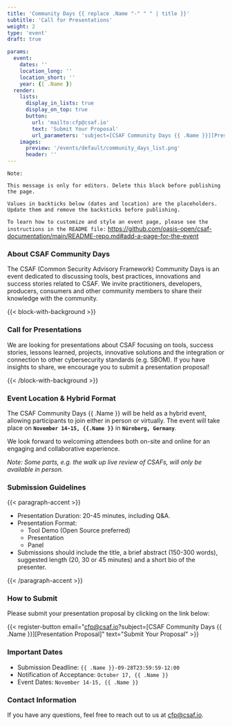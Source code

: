 ```yaml
---
title: 'Community Days {{ replace .Name "-" " " | title }}'
subtitle: 'Call for Presentations'
weight: 2
type: 'event'
draft: true

params:
  event:
    dates: ''
    location_long: ''
    location_short: ''
    year: {{ .Name }}
  render:
    lists:
      display_in_lists: true
      display_on_top: true
      button:
        url: 'mailto:cfp@csaf.io'
        text: 'Submit Your Proposal'
        url_parameters: 'subject=[CSAF Community Days {{ .Name }}][Presentation Proposal]<Presentation Title>'
    images:
      preview: '/events/default/community_days_list.png'
      header: ''
---
```


`Note:`

`This message is only for editors. Delete this block before publishing the page.`

`Values in backticks below (dates and location) are the placeholders. Update them and remove the backsticks before publishing.`

`To learn how to customize and style an event page, please see the instructions in the README file:`
https://github.com/oasis-open/csaf-documentation/main/README-repo.md#add-a-page-for-the-event

### About CSAF Community Days

The CSAF (Common Security Advisory Framework) Community Days is an event
dedicated to discussing tools, best practices, innovations and success stories
related to CSAF. We invite practitioners, developers, producers, consumers and
other community members to share their knowledge with the community.

{{< block-with-background >}}

### Call for Presentations

We are looking for presentations about CSAF focusing on tools, success stories,
lessons learned, projects, innovative solutions and the integration or
connection to other cybersecurity standards (e.g. SBOM). If you have insights
to share, we encourage you to submit a presentation proposal!

{{< /block-with-background >}}

### Event Location & Hybrid Format

The CSAF Community Days {{ .Name }} will be held as a hybrid event, allowing
participants to join either in person or virtually. The event will take place
on **`November 14-15, {{.Name }}`** in **`Nürnberg, Germany`**.

We look forward to welcoming attendees both on-site and online for an engaging
and collaborative experience.

_Note: Some parts, e.g. the walk up live review of CSAFs, will only be
available in person._

### Submission Guidelines

{{< paragraph-accent >}}

- Presentation Duration: 20-45 minutes, including Q&A.
- Presentation Format:
  - Tool Demo (Open Source preferred)
  - Presentation
  - Panel
- Submissions should include the title, a brief abstract (150-300 words),
  suggested length (20, 30 or 45 minutes) and a short bio of the presenter.

{{< /paragraph-accent >}}

### How to Submit

Please submit your presentation proposal by clicking on the link below:

{{< register-button email="cfp@csaf.io?subject=[CSAF Community Days {{ .Name }}][Presentation Proposal]<Presentation Title>" text="Submit Your Proposal" >}}

### Important Dates

- Submission Deadline: `{{ .Name }}-09-28T23:59:59-12:00`
- Notification of Acceptance: `October 17, {{ .Name }}`
- Event Dates: `November 14-15, {{ .Name }}`

### Contact Information

If you have any questions, feel free to reach out to us at
[cfp@csaf.io](mailto:cfp@csaf.io).
